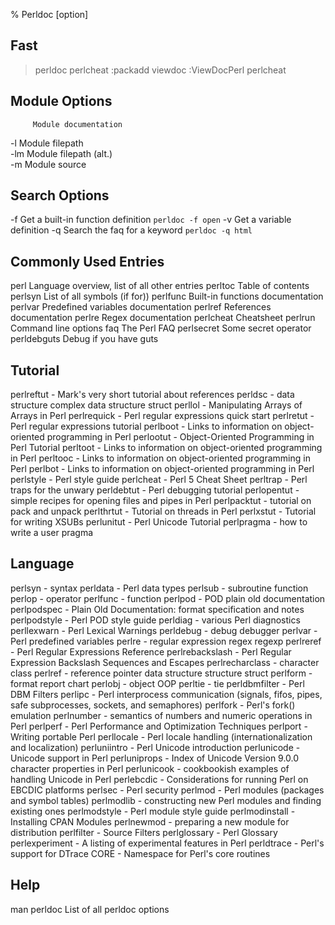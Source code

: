 % Perldoc [option]

Fast
----

>perldoc perlcheat
:packadd viewdoc
:ViewDocPerl perlcheat


Module Options                               
--------------                               
         Module documentation     
-l       Module filepath          
-lm      Module filepath (alt.)   
-m       Module source


Search Options
--------------
-f			Get a built-in function definition
				`perldoc -f open`
-v			Get a variable definition
-q			Search the faq for a keyword
				`perldoc -q html`


Commonly Used Entries
---------------------
perl         Language overview, list of all other entries
perltoc      Table of contents
perlsyn      List of all symbols (if for))
perlfunc     Built-in functions documentation
perlvar      Predefined variables documentation
perlref      References documentation
perlre       Regex documentation
perlcheat    Cheatsheet
perlrun      Command line options
faq          The Perl FAQ
perlsecret   Some secret operator 
perldebguts  Debug if you have guts


Tutorial
--------



perlreftut - Mark's very short tutorial about references
perldsc - data structure complex data structure struct
perllol - Manipulating Arrays of Arrays in Perl
perlrequick - Perl regular expressions quick start
perlretut - Perl regular expressions tutorial
perlboot - Links to information on object-oriented programming in Perl
perlootut - Object-Oriented Programming in Perl Tutorial
perltoot - Links to information on object-oriented programming in Perl
perltooc - Links to information on object-oriented programming in Perl
perlbot - Links to information on object-oriented programming in Perl
perlstyle - Perl style guide
perlcheat - Perl 5 Cheat Sheet
perltrap - Perl traps for the unwary
perldebtut - Perl debugging tutorial
perlopentut - simple recipes for opening files and pipes in Perl
perlpacktut - tutorial on pack and unpack
perlthrtut - Tutorial on threads in Perl
perlxstut - Tutorial for writing XSUBs
perlunitut - Perl Unicode Tutorial
perlpragma - how to write a user pragma 

Language
--------

perlsyn - syntax
perldata - Perl data types
perlsub - subroutine function
perlop - operator
perlfunc - function
perlpod - POD plain old documentation
perlpodspec - Plain Old Documentation: format specification and notes
perlpodstyle - Perl POD style guide
perldiag - various Perl diagnostics
perllexwarn - Perl Lexical Warnings
perldebug - debug debugger
perlvar - Perl predefined variables
perlre - regular expression regex regexp
perlreref - Perl Regular Expressions Reference
perlrebackslash - Perl Regular Expression Backslash Sequences and Escapes
perlrecharclass - character class
perlref - reference pointer data structure structure struct
perlform - format report chart
perlobj - object OOP
perltie - tie
perldbmfilter - Perl DBM Filters
perlipc - Perl interprocess communication (signals, fifos, pipes, safe subprocesses, sockets, and semaphores)
perlfork - Perl's fork() emulation
perlnumber - semantics of numbers and numeric operations in Perl
perlperf - Perl Performance and Optimization Techniques
perlport - Writing portable Perl
perllocale - Perl locale handling (internationalization and localization)
perluniintro - Perl Unicode introduction
perlunicode - Unicode support in Perl
perluniprops - Index of Unicode Version 9.0.0 character properties in Perl
perlunicook - cookbookish examples of handling Unicode in Perl
perlebcdic - Considerations for running Perl on EBCDIC platforms
perlsec - Perl security
perlmod - Perl modules (packages and symbol tables)
perlmodlib - constructing new Perl modules and finding existing ones
perlmodstyle - Perl module style guide
perlmodinstall - Installing CPAN Modules
perlnewmod - preparing a new module for distribution
perlfilter - Source Filters
perlglossary - Perl Glossary
perlexperiment - A listing of experimental features in Perl
perldtrace - Perl's support for DTrace
CORE - Namespace for Perl's core routines 

Help
----
man perldoc     List of all perldoc options



